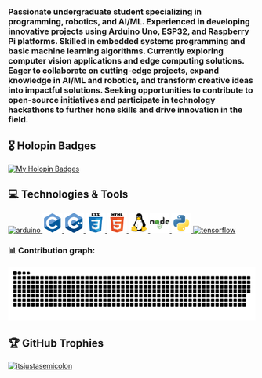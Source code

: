 <h3 align="left"> Passionate undergraduate student specializing in programming, robotics, and AI/ML. Experienced in developing innovative projects using Arduino Uno, ESP32, and Raspberry Pi platforms. Skilled in embedded systems programming and basic machine learning algorithms. Currently exploring computer vision applications and edge computing solutions. Eager to collaborate on cutting-edge projects, expand knowledge in AI/ML and robotics, and transform creative ideas into impactful solutions. Seeking opportunities to contribute to open-source initiatives and participate in technology hackathons to further hone skills and drive innovation in the field.</h3>

## 🎖️ Holopin Badges
[![My Holopin Badges](https://holopin.me/dassohamofficial)](https://holopin.io/@dassohamofficial)

## 💻 Technologies & Tools</h3>
<p align="left"> <a href="https://www.arduino.cc/" target="_blank" rel="noreferrer"> <img src="https://cdn.worldvectorlogo.com/logos/arduino-1.svg" alt="arduino" width="40" height="40"/> </a> <a href="https://www.cprogramming.com/" target="_blank" rel="noreferrer"> <img src="https://raw.githubusercontent.com/devicons/devicon/master/icons/c/c-original.svg" alt="c" width="40" height="40"/> </a> <a href="https://www.w3schools.com/cpp/" target="_blank" rel="noreferrer"> <img src="https://raw.githubusercontent.com/devicons/devicon/master/icons/cplusplus/cplusplus-original.svg" alt="cplusplus" width="40" height="40"/> </a> <a href="https://www.w3schools.com/css/" target="_blank" rel="noreferrer"> <img src="https://raw.githubusercontent.com/devicons/devicon/master/icons/css3/css3-original-wordmark.svg" alt="css3" width="40" height="40"/> </a> <a href="https://www.w3.org/html/" target="_blank" rel="noreferrer"> <img src="https://raw.githubusercontent.com/devicons/devicon/master/icons/html5/html5-original-wordmark.svg" alt="html5" width="40" height="40"/> </a> <a href="https://www.linux.org/" target="_blank" rel="noreferrer"> <img src="https://raw.githubusercontent.com/devicons/devicon/master/icons/linux/linux-original.svg" alt="linux" width="40" height="40"/> </a> <a href="https://nodejs.org" target="_blank" rel="noreferrer"> <img src="https://raw.githubusercontent.com/devicons/devicon/master/icons/nodejs/nodejs-original-wordmark.svg" alt="nodejs" width="40" height="40"/> </a> <a href="https://www.python.org" target="_blank" rel="noreferrer"> <img src="https://raw.githubusercontent.com/devicons/devicon/master/icons/python/python-original.svg" alt="python" width="40" height="40"/> </a> <a href="https://www.tensorflow.org" target="_blank" rel="noreferrer"> <img src="https://www.vectorlogo.zone/logos/tensorflow/tensorflow-icon.svg" alt="tensorflow" width="40" height="40"/> </a> </p>

### :bar_chart: Contribution graph:

<div align="center">
<picture>
  <source media="(prefers-color-scheme: dark)" srcset="https://raw.githubusercontent.com/itsjustasemicolon/itsjustasemicolon/main/output/github-contribution-grid-snake-dark.svg">
  <source media="(prefers-color-scheme: light)" srcset="https://raw.githubusercontent.com/itsjustasemicolon/itsjustasemicolon/main/output/github-contribution-grid-snake.svg">
  <img alt="github contribution grid snake animation" src="https://raw.githubusercontent.com/itsjustasemicolon/itsjustasemicolon/main/output/github-contribution-grid-snake.svg">
</picture>
</div>

## 🏆 GitHub Trophies
<a href="https://github.com/ryo-ma/github-profile-trophy"><img src="https://github-profile-trophy.vercel.app/?username=itsjustasemicolon&theme=onedark" alt="itsjustasemicolon" />

